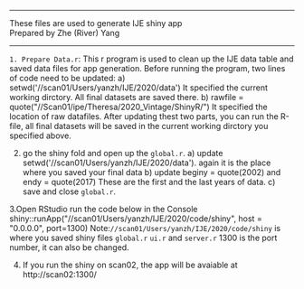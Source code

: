************************************************************************
  These files are used to generate IJE shiny app                           
Prepared by Zhe (River) Yang
************************************************************************
  `1. Prepare Data.r`: This r program is used to clean up the IJE data table 
and saved data files for app generation. Before running the program, two
lines of code need to be updated:
  a)  setwd('//scan01/Users/yanzh/IJE/2020/data')
It specified the current working dirctory. All final datasets 
are saved there.
b) rawfile = quote("//Scan01/ipe/Theresa/2020_Vintage/ShinyR/")
It specified the location of raw datafiles.
After updating thest two parts, you can run the R-file, all final datasets will 
be saved in the current working dirctory you specified above.

2. go the shiny fold and open up the `global.r`.
a) update  setwd('//scan01/Users/yanzh/IJE/2020/data').
again it is the place where you saved your final data
b) update beginy = quote(2002) and endy = quote(2017)
These are the first and the last years of data.
c) save and close `global.r`.

3.Open RStudio run the code below in the Console
shiny::runApp("//scan01/Users/yanzh/IJE/2020/code/shiny", host = "0.0.0.0", port=1300)
Note:`//scan01/Users/yanzh/IJE/2020/code/shiny` is where you saved shiny files `global.r`
`ui.r` and `server.r` 
1300 is the port number, it can also be changed. 

4. If you run the shiny on scan02, the app will be avaiable at http://scan02:1300/ 